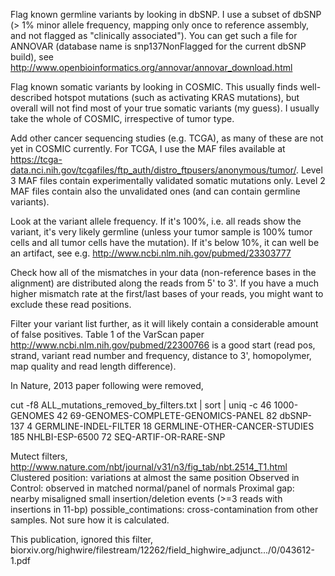 Flag known germline variants by looking in dbSNP. I use a subset of dbSNP (> 1% minor allele frequency, mapping only once to reference assembly, and not flagged as "clinically associated"). You can get such a file for ANNOVAR (database name is snp137NonFlagged for the current dbSNP build), see http://www.openbioinformatics.org/annovar/annovar_download.html

Flag known somatic variants by looking in COSMIC. This usually finds well-described hotspot mutations (such as activating KRAS mutations), but overall will not find most of your true somatic variants (my guess). I usually take the whole of COSMIC, irrespective of tumor type.

Add other cancer sequencing studies (e.g. TCGA), as many of these are not yet in COSMIC currently. For TCGA, I use the MAF files available at https://tcga-data.nci.nih.gov/tcgafiles/ftp_auth/distro_ftpusers/anonymous/tumor/. Level 3 MAF files contain experimentally validated somatic mutations only. Level 2 MAF files contain also the unvalidated ones (and can contain germline variants).

Look at the variant allele frequency. If it's 100%, i.e. all reads show the variant, it's very likely germline (unless your tumor sample is 100% tumor cells and all tumor cells have the mutation). If it's below 10%, it can well be an artifact, see e.g. http://www.ncbi.nlm.nih.gov/pubmed/23303777

Check how all of the mismatches in your data (non-reference bases in the alignment) are distributed along the reads from 5' to 3'. If you have a much higher mismatch rate at the first/last bases of your reads, you might want to exclude these read positions.

Filter your variant list further, as it will likely contain a considerable amount of false positives. Table 1 of the VarScan paper http://www.ncbi.nlm.nih.gov/pubmed/22300766 is a good start (read pos, strand, variant read number and frequency, distance to 3', homopolymer, map quality and read length difference).


In Nature, 2013 paper following were removed,

cut -f8 ALL_mutations_removed_by_filters.txt | sort | uniq -c
     46 1000-GENOMES
     42 69-GENOMES-COMPLETE-GENOMICS-PANEL
     82 dbSNP-137
      4 GERMLINE-INDEL-FILTER
     18 GERMLINE-OTHER-CANCER-STUDIES
    185 NHLBI-ESP-6500
     72 SEQ-ARTIF-OR-RARE-SNP
     
Mutect filters,
http://www.nature.com/nbt/journal/v31/n3/fig_tab/nbt.2514_T1.html
Clustered position: variations at almost the same position
Observed in Control: observed in matched normal/panel of normals
Proximal gap: nearby misaligned small insertion/deletion events (>=3 reads with insertions in 11-bp)
possible_contimations: cross-contamination from other samples. Not sure how it is calculated.

This publication, ignored this filter,
biorxiv.org/highwire/filestream/12262/field_highwire_adjunct.../0/043612-1.pdf


